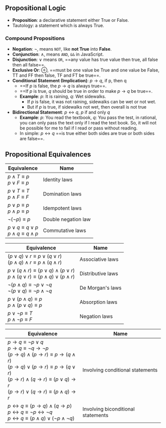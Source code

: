 ## Propositional Logic

- **Proposition**: a declarative statement either True or False.
- Tautology: a statement which is always True.

### Compound Propositions

- **Negation**: $\neg$, means `NOT`, like **not True** into **False**.
- **Conjunction**: $\land$, means `AND`, `&&` in JavaScript.
- **Disjunction**: $\vee$ means `OR`, ==any value has true value then true, all false then all false==.
- **Exclusive Or**: $\oplus$, ==must be one value be True and one value be False, TT and FF then false, TF and FT be true==.
- **Conditional Statement (Implication)**: $p \rightarrow q$, if p, then q
	- ==If $p$ is false, the $p \rightarrow q$ is always true==.
	- ==If $p$ is true, $q$ should be true in order to make $p \rightarrow q$ be true==.
	- **Example**: $p$: It is raining, $q$: Wet sidewalks.
		- If $p$ is false, it was not raining, sidewalks can be wet or not wet.
		- But if $p$ is true, if sidewalks not wet, then overall is not true
- **Bidirectional Statement**: $p \leftrightarrow q$, $p$ if and only $q$
	- **Example**: $p$: You read the textbook, $q$: You pass the test, in rational, you can only pass the text only if I read the text book. So, it will not be possible for me to fail if I read or pass without reading.
	- In simple: $p \leftrightarrow q$ ==is true either both sides are true or both sides are false==.

## Propositional Equivalences

| Equivalence                                                 | Name                |
| ----------------------------------------------------------- | ------------------- |
| $p \land T \equiv p$ <br>$p \lor F \equiv p$                | Identity laws       |
| $p \lor T \equiv T$ <br>$p \land F \equiv F$                | Domination laws     |
| $p \lor p \equiv p$ <br>$p \land p \equiv p$                | Idempotent laws     |
| $\lnot (\lnot p) \equiv p$                                  | Double negation law |
| $p \lor q \equiv q \lor p$ <br>$p \land q \equiv q \land p$ | Commutative laws    |

| Equivalence                                                                                                          | Name              |
| -------------------------------------------------------------------------------------------------------------------- | ----------------- |
| $(p \lor q) \lor r \equiv p \lor (q \lor r)$ <br>$(p \land q) \land r \equiv p \land (q \land r)$                    | Associative laws  |
| $p \lor (q \land r) \equiv (p \lor q) \land (p \lor r)$ <br>$p \land (q \lor r) \equiv (p \land q) \lor (p \land r)$ | Distributive laws |
| $\lnot(p \land q) \equiv \lnot p \lor \lnot q$ <br>$\lnot(p \lor q) \equiv \lnot p \land \lnot q$                    | De Morgan's laws  |
| $p \lor (p \land q) \equiv p$ <br>$p \land (p \lor q) \equiv p$                                                      | Absorption laws   |
| $p \lor \lnot p \equiv T$ <br>$p \land \lnot p \equiv F$                                                             | Negation laws     |

| Equivalence                                                                                                                                                                                                                                                                                              | Name                               |
| -------------------------------------------------------------------------------------------------------------------------------------------------------------------------------------------------------------------------------------------------------------------------------------------------------- | ---------------------------------- |
| $p \to q \equiv \lnot p \lor q$ <br>$p \to q \equiv \lnot q \to \lnot p$ <br>$(p \to q) \land (p \to r) \equiv p \to (q \land r)$ <br>$(p \to q) \lor (p \to r) \equiv p \to (q \lor r)$ <br>$(p \to r) \land (q \to r) \equiv (p \lor q) \to r$ <br>$(p \to r) \lor (q \to r) \equiv (p \land q) \to r$ | Involving conditional statements   |
| $p \leftrightarrow q \equiv (p \to q) \land (q \to p)$ <br>$p \leftrightarrow q \equiv \lnot p \leftrightarrow \lnot q$ <br>$p \leftrightarrow q \equiv (p \land q) \lor (\lnot p \land \lnot q)$                                                                                                        | Involving biconditional statements |
